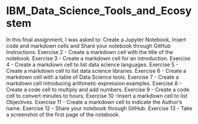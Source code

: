 # IBM_Data_Science_Tools_and_Ecosystem
In this final assignment, I was asked to: 
Create a Jupyter Notebook, 
Insert code and markdown cells and 
Share your notebook through GitHub
Instructions: 
Exercise 2 - Create a markdown cell with the title of the notebook. 
Exercise 3 - Create a markdown cell for an introduction. 
Exercise 4 - Create a markdown cell to list data science languages. 
Exercise 5 - Create a markdown cell to list data science libraries. 
Exercise 6 - Create a markdown cell with a table of Data Science tools. 
Exercise 7 - Create a markdown cell introducing arithmetic expression examples. 
Exercise 8 - Create a code cell to multiply and add numbers. 
Exercise 9 - Create a code cell to convert minutes to hours. 
Exercise 10 -Insert a markdown cell to list Objectives. 
Exercise 11 - Create a markdown cell to indicate the Author’s name. 
Exercise 12 - Share your notebook through GitHub. 
Exercise 13 - Take a screenshot of the first page of the notebook.
